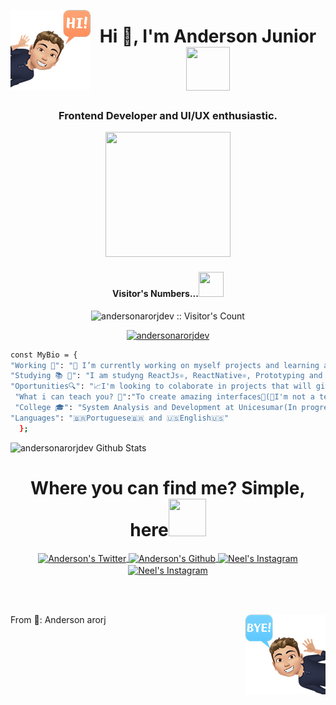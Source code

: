 <img align="left" src="./hi.png"><h1 align="center">Hi 👋, I'm Anderson Junior <img src="https://media.giphy.com/media/UQDSBzfyiBKvgFcSTw/giphy.gif" width="70px" height="70px"></h1>
<h3 align="center">Frontend Developer and UI/UX enthusiastic.<p align="center"><img src="https://media.giphy.com/media/9LQHvkbIzTSLe/giphy.gif" height="200px" width="200px"></p>
</h3> 
<h4 align="center">Visitor's Numbers...<img src="https://media.giphy.com/media/VDNDX5BhKKz0YsJkl0/giphy.gif" width="40px" height="40px"></h4>
<p align="center"><img src="https://profile-counter.glitch.me/{andersonarorjdev}/count.svg" alt="andersonarorjdev :: Visitor's Count" /></p>
<p align="center"> <a href="https://github.com/ryo-ma/github-profile-trophy"><img src="https://github-profile-trophy.vercel.app/?username=andersonarorjdev&theme=dracula&row=1&column=7" alt="andersonarorjdev" /></a> </p>

```bash
const MyBio = {
"Working 🌟": "🔭 I’m currently working on myself projects and learning amazing technologies💻!",
"Studying 📚 📖": "I am studyng ReactJs⚛, ReactNative⚛, Prototyping and UI/UX Desing with Figma⚛📱💻",
"Oportunities🔍": "📈I'm looking to colaborate in projects that will give value to the comunity and the world 🌎",
 "What i can teach you? 🤔":"To create amazing interfaces🤩(🤫I'm not a teacher, but i love teach peoples!🤗)",
 "College 🎓": "System Analysis and Development at Unicesumar(In progress...⌛️)",
"Languages": "🇧🇷Portuguese🇧🇷 and 🇺🇸English🇺🇸"
  };
```
 <img align="left" display="inline" alt="andersonarorjdev Github Stats" src="https://github-readme-stats.vercel.app/api/top-langs/?username=andersonarorjdev&langs_count=10&theme=dracula&layout=compact" />
</div>
</p>

<br>

<h1 align="center"> Where you can find me? Simple, here<img src="https://media.giphy.com/media/hJl9v892gjwLEdHoZv/giphy.gif" width="60px" height="60px"></h1>
<p align="center">
<a href="https://twitter.com/andersonarrjdev">
  <img align="center" alt="Anderson's Twitter" width="60px" height="60px"  src="https://media.giphy.com/media/M9O6ePwNJ58UMF1Rvq/giphy.gif" />
</a>
<a href="https://github.com/andersonarorjdev">
  <img align="center" alt="Anderson's Github" width="60px" heigth="60px" src="https://media.giphy.com/media/KzJkzjggfGN5Py6nkT/giphy.gif" />
</a>
<a href="https://instagram.com/andersonarorjdev">
  <img align="center" alt="Neel's Instagram" width="60px" height="60px" src="https://media.giphy.com/media/SwyH7oWi2vhkOjCwiJ/giphy.gif" />
</a>
<a href="https://www.behance.net/andersonjuniorarorj">
  <img align="center" alt="Neel's Instagram" width="60px" height="60px" src="https://media.giphy.com/media/KCSVj2UGUjF2znaKxy/giphy.gif" />
</a>
</p>


                                                                                                                            
<br><br>
  
  <img src="./bye.png" align="right">
  <p align="left">From 🌟: Anderson arorj </p>
  
